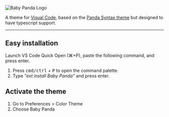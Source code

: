![Baby Panda Logo](https://raw.githubusercontent.com/gsgualbano/baby-panda/master/baby-panda.jpg)

A theme for [Visual Code](https://code.visualstudio.com/), based on the [Panda Syntax theme](https://github.com/PandaTheme/panda-syntax-vscode) but designed to have typescript support.

---

## Easy installation

Launch VS Code Quick Open (⌘+P), paste the following command, and press enter.

1. Press <kbd>cmd/ctrl</kbd> + <kbd>P</kbd> to open the command palette.
2. Type _"ext install Baby Panda"_ and press enter.

## Activate the theme

1. Go to Preferences > Color Theme
2. Choose Baby Panda